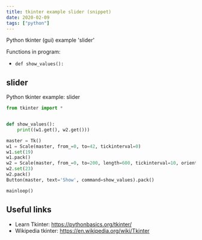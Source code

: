```yaml
---
title: tkinter example slider (snippet)
date: 2020-02-09
tags: ["python"]
---
```

Python tkinter (gui) example 'slider'

Functions in program: 
* `def show_values():`

## slider

Python tkinter example: slider

```python
from tkinter import *


def show_values():
    print((w1.get(), w2.get()))

master = Tk()
w1 = Scale(master, from_=0, to=42, tickinterval=0)
w1.set(19)
w1.pack()
w2 = Scale(master, from_=0, to=200, length=600, tickinterval=10, orient=HORIZONTAL)
w2.set(23)
w2.pack()
Button(master, text='Show', command=show_values).pack()

mainloop()

```

## Useful links

- Learn Tkinter: https://pythonbasics.org/tkinter/
- Wikipedia tkinter: https://en.wikipedia.org/wiki/Tkinter

